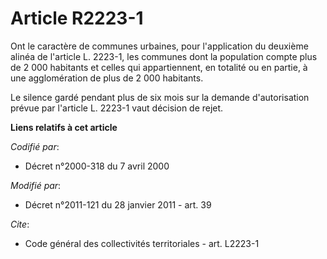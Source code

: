 # Article R2223-1

Ont le caractère de communes urbaines, pour l'application du deuxième alinéa de l'article L. 2223-1, les communes dont la
population compte plus de 2 000 habitants et celles qui appartiennent, en totalité ou en partie, à une agglomération de plus
de 2 000 habitants. 

Le silence gardé pendant plus de six mois sur la demande d'autorisation prévue par l'article L. 2223-1 vaut décision de
rejet.

**Liens relatifs à cet article**

_Codifié par_:

  - Décret n°2000-318 du 7 avril 2000

_Modifié par_:

  - Décret n°2011-121 du 28 janvier 2011 - art. 39

_Cite_:

  - Code général des collectivités territoriales - art. L2223-1
